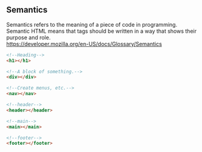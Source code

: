 ## Semantics

Semantics refers to the meaning of a piece of code in programming.  
Semantic HTML means that tags should be written in a way that shows their purpose and role.  
<https://developer.mozilla.org/en-US/docs/Glossary/Semantics>
```html
<!--Heading-->
<h1></h1>

<!--A block of something.-->
<div></div>

<!--Create menus, etc.-->
<nav></nav>

<!--header-->
<header></header>

<!--main-->
<main></main>

<!--footer-->
<footer></footer>
```